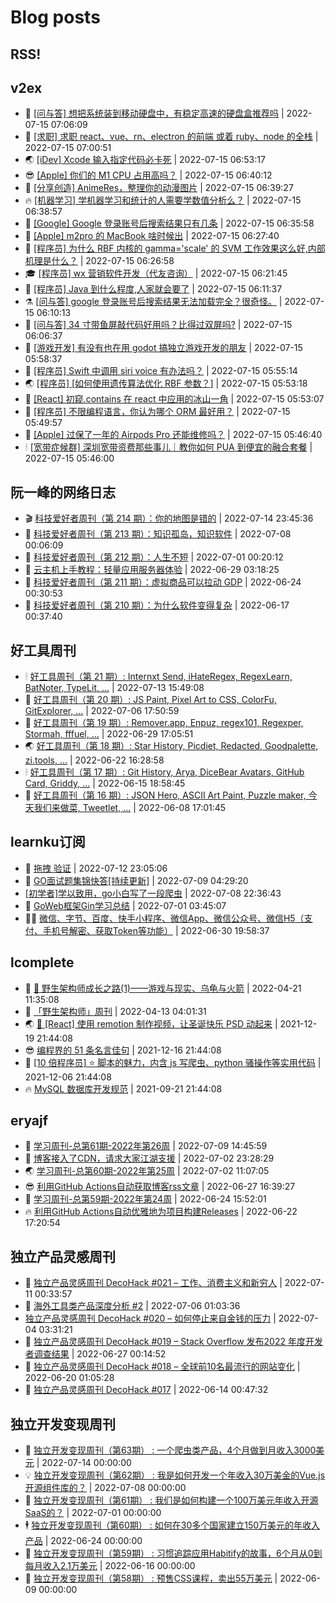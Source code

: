 # Blog posts
## RSS!



## v2ex

<!-- v2ex:START  -->
- 🫶 [[问与答] 想把系统装到移动硬盘中，有稳定高速的硬盘盒推荐吗](https://www.v2ex.com/t/866434#reply0) | 2022-07-15 07:06:09 
- 🧰 [[求职] 求职 react、vue、rn、electron 的前端 或着 ruby、node 的全栈](https://www.v2ex.com/t/866433#reply0) | 2022-07-15 07:00:51 
- 🌏 [[iDev] Xcode 输入指定代码必卡死](https://www.v2ex.com/t/866432#reply0) | 2022-07-15 06:53:17 
- 😎 [[Apple] 你们的 M1 CPU 占用高吗？](https://www.v2ex.com/t/866430#reply0) | 2022-07-15 06:40:12 
- 💂 [[分享创造] AnimeRes，整理你的动漫图片](https://www.v2ex.com/t/866429#reply0) | 2022-07-15 06:39:27 
- 🔥 [[机器学习] 学机器学习和统计的人需要学数值分析么？](https://www.v2ex.com/t/866428#reply0) | 2022-07-15 06:38:57 
- 🦅 [[Google] Google 登录账号后搜索结果只有几条](https://www.v2ex.com/t/866426#reply1) | 2022-07-15 06:35:58 
- 🙉 [[Apple] m2pro 的 MacBook 啥时候出](https://www.v2ex.com/t/866424#reply0) | 2022-07-15 06:27:40 
- 💫 [[程序员] 为什么 RBF 内核的 gamma=&#39;scale&#39; 的 SVM 工作效果这么好,内部机理是什么？](https://www.v2ex.com/t/866423#reply0) | 2022-07-15 06:26:58 
- 🎓 [[程序员] wx 营销软件开发（代友咨询）](https://www.v2ex.com/t/866421#reply2) | 2022-07-15 06:21:45 
- 🗽 [[程序员] Java 到什么程度,人家就会要了](https://www.v2ex.com/t/866420#reply1) | 2022-07-15 06:11:37 
- ⚗️ [[问与答] google 登录账号后搜索结果无法加载完全？很奇怪。](https://www.v2ex.com/t/866419#reply2) | 2022-07-15 06:10:13 
- 🦍 [[问与答] 34 寸带鱼屏敲代码好用吗？比得过双屏吗?](https://www.v2ex.com/t/866418#reply7) | 2022-07-15 06:06:37 
- 🤩 [[游戏开发] 有没有也在用 godot 搞独立游戏开发的朋友](https://www.v2ex.com/t/866417#reply0) | 2022-07-15 05:58:37 
- 🙉 [[程序员] Swift 中调用 siri voice 有办法吗？](https://www.v2ex.com/t/866416#reply1) | 2022-07-15 05:55:14 
- 🌏 [[程序员] [如何使用遗传算法优化 RBF 参数？]](https://www.v2ex.com/t/866415#reply2) | 2022-07-15 05:53:18 
- 🐘 [[React] 初窥.contains 在 react 中应用的冰山一角](https://www.v2ex.com/t/866414#reply2) | 2022-07-15 05:53:07 
- 🧰 [[程序员] 不限编程语言，你认为哪个 ORM 最好用？](https://www.v2ex.com/t/866413#reply32) | 2022-07-15 05:49:57 
- 💃 [[Apple] 过保了一年的 Airpods Pro 还能维修吗？](https://www.v2ex.com/t/866412#reply2) | 2022-07-15 05:46:40 
- 🕯 [[宽带症候群] 深圳宽带资费那些事儿｜教你如何 PUA 到便宜的融合套餐](https://www.v2ex.com/t/866411#reply13) | 2022-07-15 05:46:00 <!-- v2ex:END -->

## 阮一峰的网络日志

<!-- ruanyf:START -->
- 🎬 [科技爱好者周刊（第 214 期）：你的地图是错的](http://www.ruanyifeng.com/blog/2022/07/weekly-issue-214.html) | 2022-07-14 23:45:36 
- 💄 [科技爱好者周刊（第 213 期）：知识孤岛，知识软件](http://www.ruanyifeng.com/blog/2022/07/weekly-issue-213.html) | 2022-07-08 00:06:09 
- 🐎 [科技爱好者周刊（第 212 期）：人生不短](http://www.ruanyifeng.com/blog/2022/07/weekly-issue-212.html) | 2022-07-01 00:20:12 
- 🤔 [云主机上手教程：轻量应用服务器体验](http://www.ruanyifeng.com/blog/2022/06/cloud-server-getting-started-tutorial.html) | 2022-06-29 03:18:25 
- 🧠 [科技爱好者周刊（第 211 期）：虚拟商品可以拉动 GDP](http://www.ruanyifeng.com/blog/2022/06/weekly-issue-211.html) | 2022-06-24 00:30:53 
- 🎃 [科技爱好者周刊（第 210 期）：为什么软件变得复杂](http://www.ruanyifeng.com/blog/2022/06/weekly-issue-210.html) | 2022-06-17 00:37:40 <!-- ruanyf:END -->

## 好工具周刊

<!-- bestxtools:START -->
- 🕯 [好工具周刊（第 21 期）: Internxt Send, iHateRegex, RegexLearn, BatNoter, TypeLit, ...](https://discuss-cn.bestxtools.com/d/58/1) | 2022-07-13 15:49:08 
- 🦩 [好工具周刊（第 20 期）: JS Paint, Pixel Art to CSS, ColorFu, GitExplorer, ...](https://discuss-cn.bestxtools.com/d/57/1) | 2022-07-06 17:50:59 
- 🦄 [好工具周刊（第 19 期）: Remover.app, Enpuz, regex101, Regexper, Stormah, fffuel, ...](https://discuss-cn.bestxtools.com/d/56/1) | 2022-06-29 17:05:51 
- 🌏 [好工具周刊（第 18 期）: Star History, Picdiet, Redacted, Goodpalette, zi.tools, ...](https://discuss-cn.bestxtools.com/d/47/1) | 2022-06-22 16:28:58 
- 🕯 [好工具周刊（第 17 期）: Git History, Arya, DiceBear Avatars, GitHub Card, Griddy, ...](https://discuss-cn.bestxtools.com/d/43/1) | 2022-06-15 18:58:45 
- 📝 [好工具周刊（第 16 期）: JSON Hero, ASCII Art Paint, Puzzle maker, 今天我们来做菜, Tweetlet, ...](https://discuss-cn.bestxtools.com/d/42/1) | 2022-06-08 17:01:45 <!-- bestxtools:END -->


## learnku订阅

<!-- learnku:START -->
- 🦅 [拖拽 验证](https://learnku.com/articles/69652) | 2022-07-12 23:05:06 
- 🦅 [GO面试题集锦快答[持续更新]](https://learnku.com/articles/69250) | 2022-07-09 04:29:20 
-  [[初学者]学以致用，go小白写了一段爬虫](https://learnku.com/go/t/69522) | 2022-07-08 22:36:43 
- 🌈 [GoWeb框架Gin学习总结](https://learnku.com/articles/69259) | 2022-07-01 03:45:07 
- 🧑‍🏫 [微信、字节、百度、快手小程序、微信App、微信公众号、微信H5（支付、手机号解密、获取Token等功能）](https://learnku.com/articles/69235) | 2022-06-30 19:58:37 <!-- learnku:END -->



## lcomplete

<!-- lcomplete:START -->
- 🫶 [🐒 野生架构师成长之路&lpar;1&rpar;——游戏与现实、乌龟与火箭](http://codelc.com/post/growup/s01/) | 2022-04-21 11:35:08 
- 🧰 [「野生架构师」周刊](http://codelc.com/post/essay/%E9%87%8E%E7%94%9F%E6%9E%B6%E6%9E%84%E5%B8%88%E5%91%A8%E5%88%8A%E4%BB%8B%E7%BB%8D/) | 2022-04-13 04:01:31 
- 🌏 [🎄 [React] 使用 remotion 制作视频，让圣诞快乐 PSD 动起来](http://codelc.com/post/dev/js/remotion/) | 2021-12-19 21:44:08 
- 😎 [编程界的 51 条名言佳句](http://codelc.com/post/dev/thinking/quotes/) | 2021-12-16 21:44:08 
- 💂 [[10 倍程序员] ⭐ 脚本的魅力，内含 js 写爬虫、python 骚操作等实用代码](http://codelc.com/post/dev/10x/script/) | 2021-12-06 21:44:08 
- 🔥 [MySQL 数据库开发规范](http://codelc.com/post/dev/db/mysql_standard/) | 2021-09-21 21:44:08 <!-- lcomplete:END -->

## eryajf

<!-- eryajf:START -->
- 🫶 [学习周刊-总第61期-2022年第26周](https://wiki.eryajf.net/pages/703307/) | 2022-07-09 14:45:59 
- 🧰 [博客接入了CDN，请求大家江湖支援](https://wiki.eryajf.net/pages/5f559d/) | 2022-07-02 23:28:29 
- 🌏 [学习周刊-总第60期-2022年第25周](https://wiki.eryajf.net/pages/bff449/) | 2022-07-02 11:07:05 
- 😎 [利用GitHub Actions自动获取博客rss文章](https://wiki.eryajf.net/pages/1b1ba3/) | 2022-06-27 16:39:27 
- 💂 [学习周刊-总第59期-2022年第24周](https://wiki.eryajf.net/pages/b0bdd0/) | 2022-06-24 15:52:01 
- 🔥 [利用GitHub Actions自动优雅地为项目构建Releases](https://wiki.eryajf.net/pages/f3e878/) | 2022-06-22 17:20:54 <!-- eryajf:END -->



## 独立产品灵感周刊

<!-- DecoHack:START -->
- 🦣 [独立产品灵感周刊 DecoHack #021 – 工作、消费主义和新穷人](https://www.decohack.com/Post/753) | 2022-07-11 00:33:57 
- 🤡 [海外工具类产品深度分析 #2](https://www.decohack.com/Post/746) | 2022-07-06 01:03:36 
-  [独立产品灵感周刊 DecoHack #020 – 如何停止来自金钱的压力](https://www.decohack.com/Post/728) | 2022-07-04 03:31:21 
- 🐲 [独立产品灵感周刊 DecoHack #019 – Stack Overflow 发布2022 年度开发者调查结果](https://www.decohack.com/Post/699) | 2022-06-27 00:14:52 
- 🦅 [独立产品灵感周刊 DecoHack #018 – 全球前10名最流行的网站变化](https://www.decohack.com/Post/680) | 2022-06-20 01:05:28 
- 🧰 [独立产品灵感周刊 DecoHack #017](https://www.decohack.com/Post/663) | 2022-06-14 00:47:32 <!-- DecoHack:END -->

## 独立开发变现周刊

<!-- easyindie:START -->
- 💂 [独立开发变现周刊（第63期） : 一个爬虫类产品，4个月做到月收入3000美元](https://www.ezindie.com/weekly/issue-63) | 2022-07-14 00:00:00 
- 💡 [独立开发变现周刊（第62期） : 我是如何开发一个年收入30万美金的Vue.js开源组件库的？](https://www.ezindie.com/weekly/issue-62) | 2022-07-08 00:00:00 
- 🌋 [独立开发变现周刊（第61期） : 我们是如何构建一个100万美元年收入开源SaaS的？](https://www.ezindie.com/weekly/issue-61) | 2022-07-01 00:00:00 
- 🕴 [独立开发变现周刊（第60期） : 如何在30多个国家建立150万美元的年收入产品](https://www.ezindie.com/weekly/issue-60) | 2022-06-24 00:00:00 
- 🎊 [独立开发变现周刊（第59期） : 习惯追踪应用Habitify的故事，6个月从0到每月收入2.1万美元](https://www.ezindie.com/weekly/issue-59) | 2022-06-16 00:00:00 
- 🤔 [独立开发变现周刊（第58期） : 预售CSS课程，卖出55万美元](https://www.ezindie.com/weekly/issue-58) | 2022-06-09 00:00:00 <!-- easyindie:END -->



